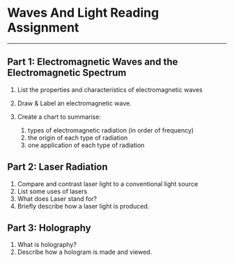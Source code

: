 # Waves And Light Reading Assignment
---
## Part 1: Electromagnetic Waves and the Electromagnetic Spectrum
1. List the properties and characteristics of electromagnetic waves
   
2. Draw & Label an electromagnetic wave.
   
3. Create a chart to summarise:
	1. types of electromagnetic radiation (in order of frequency)
	2. the origin of each type of radiation
	3. one application of each type of radiation
## Part 2: Laser Radiation
1. Compare and contrast laser light to a conventional light source
2. List some uses of lasers
3. What does Laser stand for?
4. Briefly describe how a laser light is produced.
## Part 3: Holography
1. What is holography?
2. Describe how a hologram is made and viewed.
